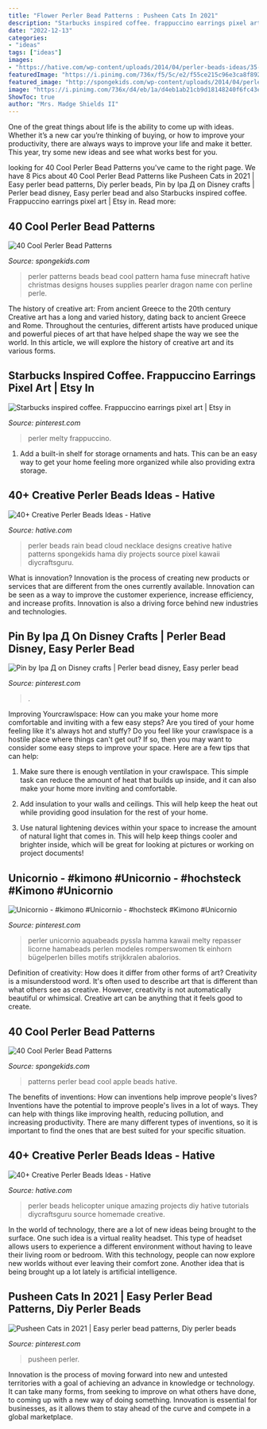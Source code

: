 ```yaml
---
title: "Flower Perler Bead Patterns : Pusheen Cats In 2021"
description: "Starbucks inspired coffee. frappuccino earrings pixel art"
date: "2022-12-13"
categories:
- "ideas"
tags: ["ideas"]
images:
- "https://hative.com/wp-content/uploads/2014/04/perler-beads-ideas/35-homemade-helicopter.jpg"
featuredImage: "https://i.pinimg.com/736x/f5/5c/e2/f55ce215c96e3ca8f8927e12342b6b1a.jpg"
featured_image: "http://spongekids.com/wp-content/uploads/2014/04/perler-beads-patterns/40-house-pattern.jpg"
image: "https://i.pinimg.com/736x/d4/eb/1a/d4eb1ab21cb9d18148240f6fc43e9ae1.jpg"
ShowToc: true
author: "Mrs. Madge Shields II"
---
```



One of the great things about life is the ability to come up with ideas. Whether it’s a new car you’re thinking of buying, or how to improve your productivity, there are always ways to improve your life and make it better. This year, try some new ideas and see what works best for you.

	

		
looking for 40 Cool Perler Bead Patterns you've came to the right page. We have 8 Pics about 40 Cool Perler Bead Patterns like Pusheen Cats in 2021 | Easy perler bead patterns, Diy perler beads, Pin by Іра Д on Disney crafts | Perler bead disney, Easy perler bead and also Starbucks inspired coffee. Frappuccino earrings pixel art | Etsy in. Read more:
		
    
## 40 Cool Perler Bead Patterns

<img loading=lazy src="http://spongekids.com/wp-content/uploads/2014/04/perler-beads-patterns/40-house-pattern.jpg" onerror="this.onerror=null;this.src='https://tse1.mm.bing.net/th?id=OIP.KHNFOMU6RbCRXMHbiIVEpAAAAA&amp;pid=15.1';" alt="40 Cool Perler Bead Patterns">

_Source: spongekids.com_

>perler patterns beads bead cool pattern hama fuse minecraft hative christmas designs houses supplies pearler dragon name con perline perle. 

	

The history of creative art: From ancient Greece to the 20th century
Creative art has a long and varied history, dating back to ancient Greece and Rome. Throughout the centuries, different artists have produced unique and powerful pieces of art that have helped shape the way we see the world. In this article, we will explore the history of creative art and its various forms.

    
## Starbucks Inspired Coffee. Frappuccino Earrings Pixel Art | Etsy In

<img loading=lazy src="https://i.pinimg.com/736x/f5/5c/e2/f55ce215c96e3ca8f8927e12342b6b1a.jpg" onerror="this.onerror=null;this.src='https://tse4.mm.bing.net/th?id=OIP.PGJCjBtMrbkngqt2pgg8_QHaJ3&amp;pid=15.1';" alt="Starbucks inspired coffee. Frappuccino earrings pixel art | Etsy in">

_Source: pinterest.com_

>perler melty frappuccino. 

	

1. Add a built-in shelf for storage ornaments and hats. This can be an easy way to get your home feeling more organized while also providing extra storage.

    
## 40+ Creative Perler Beads Ideas - Hative

<img loading=lazy src="https://hative.com/wp-content/uploads/2014/04/perler-beads-ideas/44-rain-cloud-necklace.jpg" onerror="this.onerror=null;this.src='https://tse4.mm.bing.net/th?id=OIP.EHFGl6xoB56P7cFEKFAteQHaJK&amp;pid=15.1';" alt="40+ Creative Perler Beads Ideas - Hative">

_Source: hative.com_

>perler beads rain bead cloud necklace designs creative hative patterns spongekids hama diy projects source pixel kawaii diycraftsguru. 

	

What is innovation?
Innovation is the process of creating new products or services that are different from the ones currently available. Innovation can be seen as a way to improve the customer experience, increase efficiency, and increase profits. Innovation is also a driving force behind new industries and technologies.

    
## Pin By Іра Д On Disney Crafts | Perler Bead Disney, Easy Perler Bead

<img loading=lazy src="https://i.pinimg.com/736x/cb/ff/2b/cbff2be548a1d13ba3a58eb2c0cc534b.jpg" onerror="this.onerror=null;this.src='https://tse2.mm.bing.net/th?id=OIP.UA1OjPPfHW5cbi2Q2NQ3egHaJ4&amp;pid=15.1';" alt="Pin by Іра Д on Disney crafts | Perler bead disney, Easy perler bead">

_Source: pinterest.com_

>. 

	

Improving Yourcrawlspace: How can you make your home more comfortable and inviting with a few easy steps?
Are you tired of your home feeling like it's always hot and stuffy? Do you feel like your crawlspace is a hostile place where things can't get out? If so, then you may want to consider some easy steps to improve your space. Here are a few tips that can help:
1. Make sure there is enough ventilation in your crawlspace. This simple task can reduce the amount of heat that builds up inside, and it can also make your home more inviting and comfortable.

2. Add insulation to your walls and ceilings. This will help keep the heat out while providing good insulation for the rest of your home.

3. Use natural lightening devices within your space to increase the amount of natural light that comes in. This will help keep things cooler and brighter inside, which will be great for looking at pictures or working on project documents!

    
## Unicornio - #kimono #Unicornio - #hochsteck #Kimono #Unicornio

<img loading=lazy src="https://i.pinimg.com/736x/7a/c1/99/7ac19978c58128068c8d9308d655d731.jpg" onerror="this.onerror=null;this.src='https://tse4.mm.bing.net/th?id=OIP.f2x5OwRJOV1wpp16hnX70AHaJ3&amp;pid=15.1';" alt="Unicornio - #kimono #Unicornio - #hochsteck #Kimono #Unicornio">

_Source: pinterest.com_

>perler unicornio aquabeads pyssla hamma kawaii melty repasser licorne hamabeads perlen modeles romperswomen tk einhorn bügelperlen billes motifs strijkkralen abalorios. 

	

Definition of creativity: How does it differ from other forms of art?
Creativity is a misunderstood word. It's often used to describe art that is different than what others see as creative. However, creativity is not automatically beautiful or whimsical. Creative art can be anything that it feels good to create.

    
## 40 Cool Perler Bead Patterns

<img loading=lazy src="http://spongekids.com/wp-content/uploads/2014/04/perler-beads-patterns/30-apple-beads-patterns.png" onerror="this.onerror=null;this.src='https://tse1.mm.bing.net/th?id=OIP.qQc426MXuXZqtY_NE_sHVQHaIH&amp;pid=15.1';" alt="40 Cool Perler Bead Patterns">

_Source: spongekids.com_

>patterns perler bead cool apple beads hative. 

	

The benefits of inventions: How can inventions help improve people's lives?
Inventions have the potential to improve people's lives in a lot of ways. They can help with things like improving health, reducing pollution, and increasing productivity. There are many different types of inventions, so it is important to find the ones that are best suited for your specific situation.

    
## 40+ Creative Perler Beads Ideas - Hative

<img loading=lazy src="https://hative.com/wp-content/uploads/2014/04/perler-beads-ideas/35-homemade-helicopter.jpg" onerror="this.onerror=null;this.src='https://tse3.mm.bing.net/th?id=OIP.5iX56gRnguWhwgs0anGFAQHaEp&amp;pid=15.1';" alt="40+ Creative Perler Beads Ideas - Hative">

_Source: hative.com_

>perler beads helicopter unique amazing projects diy hative tutorials diycraftsguru source homemade creative. 

	

In the world of technology, there are a lot of new ideas being brought to the surface. One such idea is a virtual reality headset. This type of headset allows users to experience a different environment without having to leave their living room or bedroom. With this technology, people can now explore new worlds without ever leaving their comfort zone. Another idea that is being brought up a lot lately is artificial intelligence.

    
## Pusheen Cats In 2021 | Easy Perler Bead Patterns, Diy Perler Beads

<img loading=lazy src="https://i.pinimg.com/736x/d4/eb/1a/d4eb1ab21cb9d18148240f6fc43e9ae1.jpg" onerror="this.onerror=null;this.src='https://tse4.mm.bing.net/th?id=OIP.MTPBygA4MvW7BqJvglSRAQHaFj&amp;pid=15.1';" alt="Pusheen Cats in 2021 | Easy perler bead patterns, Diy perler beads">

_Source: pinterest.com_

>pusheen perler. 

	

Innovation is the process of moving forward into new and untested territories with a goal of achieving an advance in knowledge or technology. It can take many forms, from seeking to improve on what others have done, to coming up with a new way of doing something. Innovation is essential for businesses, as it allows them to stay ahead of the curve and compete in a global marketplace.

